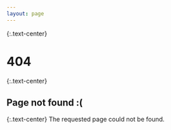 ```yaml
---
layout: page
---
```

{:.text-center}
# 404

{:.text-center}
## Page not found :(

{:.text-center}
The requested page could not be found.
